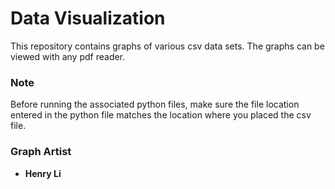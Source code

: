 # Data Visualization

This repository contains graphs of various csv data sets.  The graphs
can be viewed with any pdf reader.

### Note
Before running the associated python files, make sure the file location entered in the python file matches the location where you placed the csv file.

### Graph Artist
* **Henry Li**

